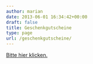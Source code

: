 ```yaml
---
author: marian
date: 2013-06-01 16:34:42+00:00
draft: false
title: Geschenkgutscheine
type: page
url: /geschenkgutscheine/
---
```


[Bitte hier klicken.](/gutscheine-und-individuelle-termine/)
